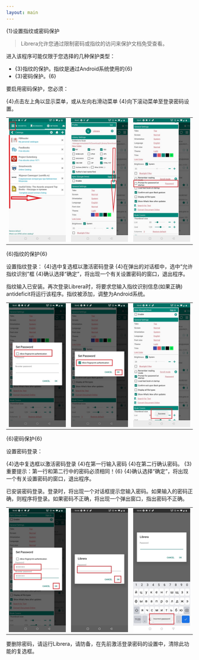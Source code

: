 ```yaml
---
layout: main
---
```


{1}设置指纹或密码保护

> Librera允许您通过限制密码或指纹的访问来保护文档免受查看。

进入该程序可能仅限于您选择的几种保护类型：

* {3}指纹的保护。指纹是通过Android系统使用的{6}
* {3}密码保护。{6}

要启用密码保护，您必须：

{4}点击左上角以显示菜单，或从左向右滑动菜单
{4}向下滚动菜单至登录密码设置。

||||
|-|-|-|
|![](1.jpg)|![](2.jpg)|![](3.jpg)|

{6}指纹的保护{6}

设置指纹登录：
{4}选中复选框以激活密码登录
{4}在弹出的对话框中，选中“允许指纹识别”框
{4}确认选择“确定”，将出现一个有关设置密码的窗口，退出程序。

指纹输入已安装。再次登录Librera时，将要求您输入指纹识别信息(如果正确)
antideficit将运行该程序。指纹被添加，调整为Android系统。

||||
|-|-|-|
|![](4.jpg)|![](5.jpg)|![](7.jpg)|

{6}密码保护{6}

设置密码登录：

{4}选中复选框以激活密码登录
{4}在第一行输入密码
{4}在第二行确认密码。 {3}重要提示：第一行和第二行中的密码必须相同！{6}
{4}确认选择“确定”，将出现一个有关设置密码的窗口，退出程序。

已安装密码登录。登录时，将出现一个对话框提示您输入密码。如果输入的密码正确，则程序将登录。如果密码不正确，将出现一个弹出窗口，指出密码不正确。

||||
|-|-|-|
|![](6.jpg)|![](8.jpg)|![](10.jpg)|

要删除密码，请运行Librera，请防备，在先前激活登录密码的设置中，清除此功能的复选框。
